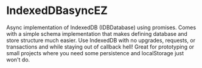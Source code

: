 # IndexedDBasyncEZ
Async implementation of IndexedDB (IDBDatabase) using promises. Comes with a simple schema implementation that makes defining database and store structure much easier. Use IndexedDB with no upgrades, requests, or transactions and while staying out of callback hell! Great for prototyping or small projects where you need some persistence and localStorage just won't do.
